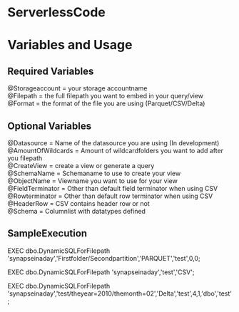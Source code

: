 # ServerlessCode

<h1>Variables and Usage</h1>

<h2>Required Variables </h2>
@Storageaccount = your storage accountname <br>
@Filepath = the full filepath you want to embed in your query/view<br>
@Format = the format of the file you are using (Parquet/CSV/Delta)<br>

<h2>Optional Variables</h2>
@Datasource = Name of the datasource you are using (In development)<br>
@AmountOfWildcards = Amount of wildcardfolders you want to add after you filepath<br>
@CreateView = create a view or generate a query<br>
@SchemaName = Schemaname to use to create your view<br>
@ObjectName = Viewname you want to use for your view<br>
@FieldTerminator = Other than default field terminator when using CSV<br>
@Rowterminator = Other than default row terminator when using CSV<br>
@HeaderRow = CSV contains header row or not<br>
@Schema = Columnlist with datatypes defined<br>

<h2>SampleExecution</h2>

EXEC dbo.DynamicSQLForFilepath 'synapseinaday','Firstfolder/Secondpartition','PARQUET','test',0,0;<br>

EXEC dbo.DynamicSQLForFilepath 'synapseinaday','test','CSV';<br>

EXEC dbo.DynamicSQLForFilepath 'synapseinaday','test/theyear=2010/themonth=02','Delta','test',4,1,'dbo','test';<br>
